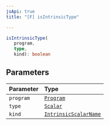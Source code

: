 ```yaml
---
jsApi: true
title: "[F] isIntrinsicType"

---
```

```ts
isIntrinsicType(
   program, 
   type, 
   kind): boolean
```

## Parameters

| Parameter | Type |
| :------ | :------ |
| `program` | [`Program`](../interfaces/Program.md) |
| `type` | [`Scalar`](../interfaces/Scalar.md) |
| `kind` | [`IntrinsicScalarName`](../type-aliases/IntrinsicScalarName.md) |
